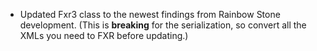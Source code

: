 * Updated Fxr3 class to the newest findings from Rainbow Stone development. (This is **breaking** for the serialization, so convert all the XMLs you need to FXR before updating.)
